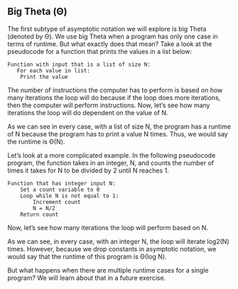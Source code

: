 ## Big Theta (Θ)

The first subtype of asymptotic notation we will explore is big Theta (denoted by Θ). We use big Theta when a program has only one case in terms of runtime. But what exactly does that mean? Take a look at the pseudocode for a function that prints the values in a list below:

```
Function with input that is a list of size N:
   For each value in list:
    Print the value

```

The number of instructions the computer has to perform is based on how many iterations the loop will do because if the loop does more iterations, then the computer will perform instructions. Now, let’s see how many iterations the loop will do dependent on the value of N.

As we can see in every case, with a list of size N, the program has a runtime of N because the program has to print a value N times. Thus, we would say the runtime is Θ(N).

Let’s look at a more complicated example. In the following pseudocode program, the function takes in an integer, N, and counts the number of times it takes for N to be divided by 2 until N reaches 1.

```
Function that has integer input N:
    Set a count variable to 0
    Loop while N is not equal to 1:
        Increment count
        N = N/2
    Return count

```

Now, let’s see how many iterations the loop will perform based on N.

As we can see, in every case, with an integer N, the loop will iterate log2(N) times. However, because we drop constants in asymptotic notation, we would say that the runtime of this program is Θ(log N).

But what happens when there are multiple runtime cases for a single program? We will learn about that in a future exercise.
